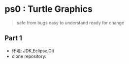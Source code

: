 # ps0 : Turtle Graphics

> safe from bugs 
> easy to understand
> ready for change

## Part 1
- 环境: JDK,Eclipse,Git
- clone repository: 